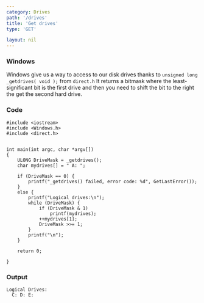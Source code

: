 ```yaml
---
category: Drives
path: '/drives'
title: 'Get drives'
type: 'GET'

layout: nil
---
```


### Windows

Windows give us a way to access to our disk drives thanks to `unsigned long _getdrives( void );` from `direct.h`
It returns a bitmask where the least-significant bit is the first drive and then you need to shift the bit to the right the get the second hard drive.


### Code
```
#include <iostream>
#include <Windows.h>
#include <direct.h>


int main(int argc, char *argv[])
{
	ULONG DriveMask = _getdrives();
	char mydrives[] = " A: ";

	if (DriveMask == 0) {
		printf("_getdrives() failed, error code: %d", GetLastError());
	}
	else {
		printf("Logical drives:\n");
		while (DriveMask) {
			if (DriveMask & 1)
				printf(mydrives);
			++mydrives[1];
			DriveMask >>= 1;
		}
		printf("\n");
	}

	return 0;

}
```

### Output

```
Logical Drives:
  C: D: E:
```
